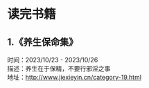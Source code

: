 # 读完书籍
## 1.《养生保命集》
时间：2023/10/23 - 2023/10/26  
描述：养生在于保精，不要行邪淫之事  
地址：http://www.jiexieyin.cn/category-19.html  
